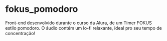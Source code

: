 # fokus_pomodoro
Front-end desenvolvido durante o curso da Alura, de um Timer FOKUS estilo pomodoro. O áudio contém um lo-fi relaxante, ideal pro seu tempo de concentração!
